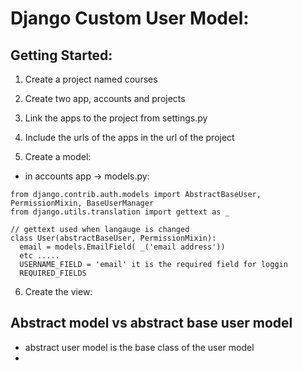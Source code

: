 # Django Custom User Model:

## Getting Started:
1.  Create a project named courses
2.  Create two app, accounts and projects
3.  Link the apps to the project from settings.py
4.  Include the urls of the apps in the url of the project

5.  Create a model:
   * in accounts app -> models.py:
  ```
  from django.contrib.auth.models import AbstractBaseUser, PermissionMixin, BaseUserManager
  from django.utils.translation import gettext as _

// gettext used when langauge is changed
  class User(abstractBaseUser, PermissionMixin):
    email = models.EmailField( _('email address'))
    etc .....
    USERNAME_FIELD = 'email' it is the required field for loggin 
    REQUIRED_FIELDS
  ```

6. Create the view:
   


##  Abstract model vs abstract base user model
* abstract user model is the base class of the user model
* 
  